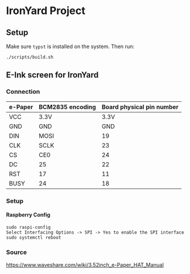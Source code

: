 # IronYard Project

## Setup
Make sure `typst` is installed on the system. Then run:
```
./scripts/build.sh
```

## E-Ink screen for IronYard

### Connection

| e-Paper | BCM2835 encoding | Board physical pin number |
|---------|------------------|---------------------------|
|  VCC 	  |  3.3V 	     |  3.3V                     |
|  GND 	  |  GND 	     |  GND                      |
|  DIN 	  |  MOSI 	     |  19                       |
|  CLK 	  |  SCLK 	     |  23                       |
|  CS 	  |  CE0 	     |  24                       |
|  DC 	  |  25 	     |  22                       |
|  RST 	  |  17 	     |  11                       |
|  BUSY   |  24 	     |  18                       |

### Setup

#### Raspberry Config
```
sudo raspi-config
Select Interfacing Options -> SPI -> Yes to enable the SPI interface
sudo systemctl reboot
```

### Source
https://www.waveshare.com/wiki/3.52inch_e-Paper_HAT_Manual
